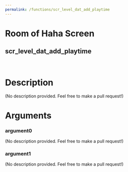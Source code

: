 ```yaml
---
permalink: /functions/scr_level_dat_add_playtime
---
```

# Room of Haha Screen  
## scr_level_dat_add_playtime  
&nbsp;  
# Description  
(No description provided. Feel free to make a pull request!) 
&nbsp;  
# Arguments
### argument0
(No description provided. Feel free to make a pull request!)
&nbsp;  
### argument1
(No description provided. Feel free to make a pull request!)
&nbsp;  



